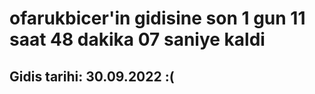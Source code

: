 # ofarukbicer'in gidisine son 1 gun 11 saat 48 dakika 07 saniye kaldi

## Gidis tarihi: 30.09.2022 :(